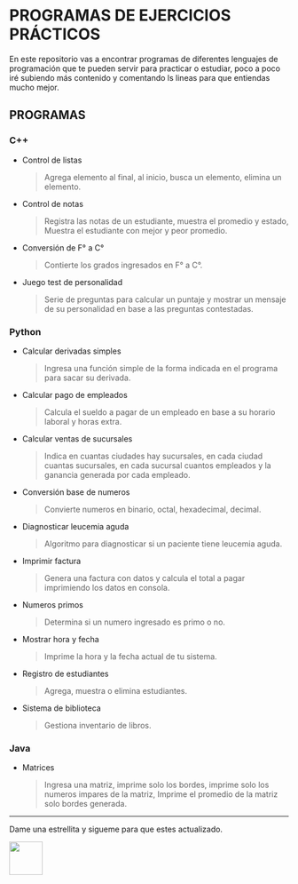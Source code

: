 # PROGRAMAS DE EJERCICIOS PRÁCTICOS
En este repositorio vas a encontrar programas de diferentes lenguajes de programación que te pueden servir para practicar o estudiar, poco a poco iré subiendo más contenido y comentando ls lineas para que entiendas mucho mejor.

## PROGRAMAS
### C++
  * Control de listas
    > Agrega elemento al final, al inicio, busca un elemento, elimina un elemento.
  * Control de notas
    > Registra las notas de un estudiante, muestra el promedio y estado, Muestra el estudiante con mejor y peor promedio.
  * Conversión de F° a C°
    > Contierte los grados ingresados en F° a C°.
  * Juego test de personalidad
    > Serie de preguntas para calcular un puntaje y mostrar un mensaje de su personalidad en base a las preguntas contestadas.
   
### Python
  * Calcular derivadas simples
    > Ingresa una función simple de la forma indicada en el programa para sacar su derivada.
  * Calcular pago de empleados
    > Calcula el sueldo a pagar de un empleado en base a su horario laboral y horas extra.
  * Calcular ventas de sucursales
    > Indica en cuantas ciudades hay sucursales, en cada ciudad cuantas sucursales, en cada sucursal cuantos empleados y la ganancia generada por cada empleado.
  * Conversión base de numeros
    > Convierte numeros en binario, octal, hexadecimal, decimal.
  * Diagnosticar leucemia aguda
    > Algoritmo para diagnosticar si un paciente tiene leucemia aguda.
  * Imprimir factura
    > Genera una factura con datos y calcula el total a pagar imprimiendo los datos en consola.
  * Numeros primos
    > Determina si un numero ingresado es primo o no.
  * Mostrar hora y fecha
    > Imprime la hora y la fecha actual de tu sistema.
  * Registro de estudiantes
    > Agrega, muestra o elimina estudiantes.
  * Sistema de biblioteca
    > Gestiona inventario de libros.
    
### Java
  * Matrices
    > Ingresa una matriz, imprime solo los bordes, imprime solo los numeros impares de la matriz, Imprime el promedio de la matriz solo bordes generada.

<hr>
Dame una estrellita y sigueme para que estes actualizado.

<a href="https://github.com/Tomvargas"><img  src="https://user-images.githubusercontent.com/5713670/87202985-820dcb80-c2b6-11ea-9f56-7ec461c497c3.gif" width="60"/></a>

